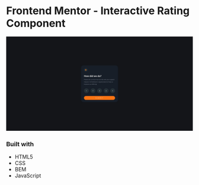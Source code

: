 # Frontend Mentor - Interactive Rating Component

![](./final.png)

### Built with

- HTML5
- CSS
- BEM
- JavaScript

